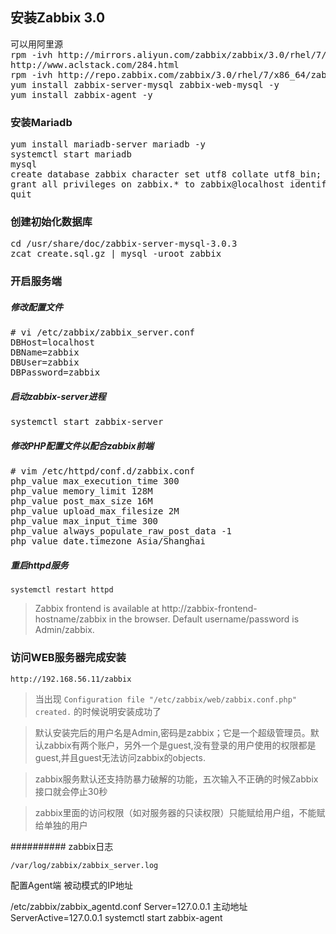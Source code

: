 ## 安装Zabbix 3.0

<pre>
可以用阿里源
rpm -ivh http://mirrors.aliyun.com/zabbix/zabbix/3.0/rhel/7/x86_64/zabbix-release-3.0-1.el7.noarch.rpm
http://www.aclstack.com/284.html
rpm -ivh http://repo.zabbix.com/zabbix/3.0/rhel/7/x86_64/zabbix-release-3.0-1.el7.noarch.rpm
yum install zabbix-server-mysql zabbix-web-mysql -y
yum install zabbix-agent -y
</pre>

### 安装Mariadb

<pre>
yum install mariadb-server mariadb -y
systemctl start mariadb
mysql
create database zabbix character set utf8 collate utf8_bin;
grant all privileges on zabbix.* to zabbix@localhost identified by 'zabbix';
quit
</pre>

### 创建初始化数据库

<pre>
cd /usr/share/doc/zabbix-server-mysql-3.0.3
zcat create.sql.gz | mysql -uroot zabbix
</pre>

### 开启服务端

##### 修改配置文件 
<pre>
# vi /etc/zabbix/zabbix_server.conf
DBHost=localhost
DBName=zabbix
DBUser=zabbix
DBPassword=zabbix
</pre>

##### 启动zabbix-server进程

<pre>
systemctl start zabbix-server 
</pre>

##### 修改PHP配置文件以配合zabbix前端

<pre>
# vim /etc/httpd/conf.d/zabbix.conf
php_value max_execution_time 300
php_value memory_limit 128M
php_value post_max_size 16M
php_value upload_max_filesize 2M
php_value max_input_time 300
php_value always_populate_raw_post_data -1
php_value date.timezone Asia/Shanghai
</pre>

##### 重启httpd服务

    systemctl restart httpd

> Zabbix frontend is available at http://zabbix-frontend-hostname/zabbix in the browser. Default username/password is Admin/zabbix.

### 访问WEB服务器完成安装

    http://192.168.56.11/zabbix

> 当出现 `Configuration file "/etc/zabbix/web/zabbix.conf.php" created.` 的时候说明安装成功了

> 默认安装完后的用户名是Admin,密码是zabbix；它是一个超级管理员。默认zabbix有两个账户，另外一个是guest,没有登录的用户使用的权限都是guest,并且guest无法访问zabbix的objects.

> zabbix服务默认还支持防暴力破解的功能，五次输入不正确的时候Zabbix接口就会停止30秒

> zabbix里面的访问权限（如对服务器的只读权限）只能赋给用户组，不能赋给单独的用户

########## zabbix日志

    /var/log/zabbix/zabbix_server.log


配置Agent端
被动模式的IP地址

/etc/zabbix/zabbix_agentd.conf
Server=127.0.0.1
主动地址
ServerActive=127.0.0.1
systemctl start zabbix-agent




